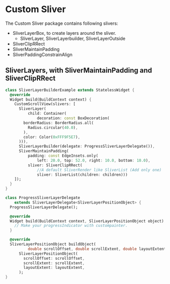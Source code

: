 
# Custom Sliver

The Custom Sliver package contains following slivers:
- SliverLayerBox, to create layers around the sliver.
    - SliverLayer, SliverLayerbuilder, SliverLayerOutside
- SliverClipRRect
- SliverMaintainPadding
- SliverPaddingConstrainAlign




## SliverLayers, with SliverMaintainPadding and SliverClipRRect

```Dart
class SliverLayerBuilderExample extends StatelessWidget {
  @override
  Widget build(BuildContext context) {
    CustomScrollView(slivers: [
      SliverLayer(
          child: Container(
              decoration: const BoxDecoration(
        borderRadius: BorderRadius.all(
          Radius.circular(40.0),
        ),
        color: Color(0xFFF9F5E7),
      ))),
      SliverLayerBuilder(delegate: ProgressSliverLayerDelegate()),
      SliverMaintainPadding(
          padding: const EdgeInsets.only(
              left: 20.0, top: 52.0, right: 10.0, bottom: 10.0),
          sliver: SliverClipRRect(
              //A default SliverRender like SliverList (Add only one)
              sliver: SliverList(children: children)))
    ]);
  }
}

class ProgressSliverLayerDelegate
    extends SliverLayerDelegate<SliverLayerPositionObject> {
  ProgressSliverLayerDelegate();

  @override
  Widget build(BuildContext context, SliverLayerPositionObject object) {
    // Make your progressIndicator with custompainter.
  }

  @override
  SliverLayerPositionObject buildObject(
          double scrollOffset, double scrollExtent, double layoutExtent) =>
      SliverLayerPositionObject(
        scrollOffset: scrollOffset,
        scrollExtent: scrollExtent,
        layoutExtent: layoutExtent,
      );
}
```

